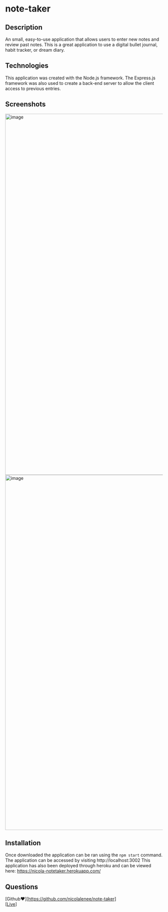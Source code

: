 # note-taker

## Description
An small, easy-to-use application that allows users to enter new notes and review past notes. This is a great application to use a digital bullet journal, habit tracker, or dream diary.

## Technologies
This application was created with the Node.js framework. The Express.js framework was also used to create a back-end server to allow the client access to previous entries.

## Screenshots
<img width="1151" alt="image" src="https://user-images.githubusercontent.com/86696492/155031667-ac8f6bc8-e71e-4c6b-8558-a517364452bc.png">

<img width="1132" alt="image" src="https://user-images.githubusercontent.com/86696492/155031733-6f40263d-8df8-4973-9ab1-3ebf39ced0fa.png">

## Installation 
Once downloaded the application can be ran using the `npm start` command.
The application can be accessed by visiting http://localhost:3002
This application has also been deployed through heroku and can be viewed here: https://nicola-notetaker.herokuapp.com/

## Questions 
[Github❤️][https://github.com/nicolalenee/note-taker]  
[[Live](https://nicola-notetaker.herokuapp.com/)]
